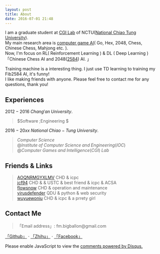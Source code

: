 ```yaml
---
layout: post
title: About
date: 2016-07-01 21:48
---
```


  

I am a graduate student at [CGI Lab][1] of NCTU([National Chiao Tung University][2]).    
My main research area is [computer game AI][3]( Go, Hex, 2048, Chess, Chinese Chess, Mahjong etc. ).  
Now, I'm focus on RL( Reinforcement Learning ) & DL ( Deep Learning ) 「Chinese Chess AI and 2048([2584][4]) AI. 」 

Training machine is a interesting thing.
I just use TD learning to training my Fib2584 AI, it's funny!  
I like making friends with anyone.  Please feel free to contact me for any questions, thank you!   


## Experiences

$2012 -2016 \; Chang'an \;University.  \;\;$      

> $Software \;Engineering $   

$2016- 20xx\;National \;Chiao-Tung \;University. \;\;$    

> $Computer \;Science \;$    
$@Institute \;of \;Computer \;Science \;and \;Engineering(IOC)$    
$@Computer \;Games \;and \;Intelligence (CGI) \;Lab$



## Friends & Links

> [AOQNRMGYXLMV][5] CHD & icpc    
> [jcf94][6] CHD & & USTC & best friend & icpc & ACSA  
> [flowsnow][7] CHD & operation and maintenance  
> [virusdefender][8] QDU & python & web security   
> [wuyuewoniu][9] CHD & icpc & a prrety girl

## Contact Me

> 「Email address」: fm.bigballon$@$gmail.com 

[「Github」][10] · [「Zhihu」][11] · [「Facebook」][12]


<div id="disqus_thread"></div>
<script>

(function() { // DON'T EDIT BELOW THIS LINE
    var d = document, s = d.createElement('script');
    s.src = '//bigballon.disqus.com/embed.js';
    s.setAttribute('data-timestamp', +new Date());
    (d.head || d.body).appendChild(s);
})();
</script>
<noscript>Please enable JavaScript to view the <a href="https://disqus.com/?ref_noscript">comments powered by Disqus.</a></noscript>



  [1]: http://www.aigames.nctu.edu.tw/
  [2]: http://www.nctu.edu.tw/
  [3]: http://aigames.nctu.edu.tw/~icwu/honors.html
  [4]: https://github.com/BIGBALLON/Fib2584_AI
  [5]: http://www.cnblogs.com/AOQNRMGYXLMV/
  [6]: http://jcf94.com/about/
  [7]: http://flowsnow.net/
  [8]: https://virusdefender.net/
  [9]: http://www.cnblogs.com/wuyuewoniu/
  [10]: https://github.com/bigballon
  [11]: https://www.zhihu.com/people/BIGBALLON
  [12]: https://www.facebook.com/fm.bigballon